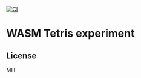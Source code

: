 [![CI](https://github.com/zveroboy/tetris-wasm/actions/workflows/main.yml/badge.svg?branch=master)](https://github.com/zveroboy/tetris-wasm/actions/workflows/main.yml)

# WASM Tetris experiment

## License

MIT